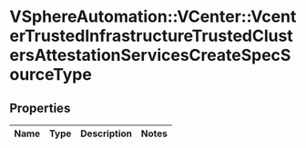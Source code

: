 # VSphereAutomation::VCenter::VcenterTrustedInfrastructureTrustedClustersAttestationServicesCreateSpecSourceType

## Properties
Name | Type | Description | Notes
------------ | ------------- | ------------- | -------------


